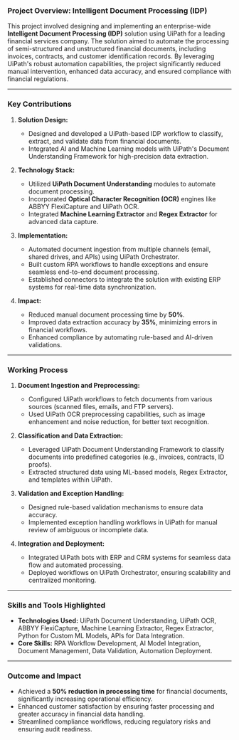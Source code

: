 ### **Project Overview: Intelligent Document Processing (IDP)**

This project involved designing and implementing an enterprise-wide **Intelligent Document Processing (IDP)** solution using UiPath for a leading financial services company. The solution aimed to automate the processing of semi-structured and unstructured financial documents, including invoices, contracts, and customer identification records. By leveraging UiPath's robust automation capabilities, the project significantly reduced manual intervention, enhanced data accuracy, and ensured compliance with financial regulations.

---

### **Key Contributions**

1. **Solution Design:**
   - Designed and developed a UiPath-based IDP workflow to classify, extract, and validate data from financial documents.
   - Integrated AI and Machine Learning models with UiPath's Document Understanding Framework for high-precision data extraction.

2. **Technology Stack:**
   - Utilized **UiPath Document Understanding** modules to automate document processing.
   - Incorporated **Optical Character Recognition (OCR)** engines like ABBYY FlexiCapture and UiPath OCR.
   - Integrated **Machine Learning Extractor** and **Regex Extractor** for advanced data capture.

3. **Implementation:**
   - Automated document ingestion from multiple channels (email, shared drives, and APIs) using UiPath Orchestrator.
   - Built custom RPA workflows to handle exceptions and ensure seamless end-to-end document processing.
   - Established connectors to integrate the solution with existing ERP systems for real-time data synchronization.

4. **Impact:**
   - Reduced manual document processing time by **50%**.
   - Improved data extraction accuracy by **35%**, minimizing errors in financial workflows.
   - Enhanced compliance by automating rule-based and AI-driven validations.

---

### **Working Process**

1. **Document Ingestion and Preprocessing:**
   - Configured UiPath workflows to fetch documents from various sources (scanned files, emails, and FTP servers).
   - Used UiPath OCR preprocessing capabilities, such as image enhancement and noise reduction, for better text recognition.

2. **Classification and Data Extraction:**
   - Leveraged UiPath Document Understanding Framework to classify documents into predefined categories (e.g., invoices, contracts, ID proofs).
   - Extracted structured data using ML-based models, Regex Extractor, and templates within UiPath.

3. **Validation and Exception Handling:**
   - Designed rule-based validation mechanisms to ensure data accuracy.
   - Implemented exception handling workflows in UiPath for manual review of ambiguous or incomplete data.

4. **Integration and Deployment:**
   - Integrated UiPath bots with ERP and CRM systems for seamless data flow and automated processing.
   - Deployed workflows on UiPath Orchestrator, ensuring scalability and centralized monitoring.

---

### **Skills and Tools Highlighted**
- **Technologies Used:** UiPath Document Understanding, UiPath OCR, ABBYY FlexiCapture, Machine Learning Extractor, Regex Extractor, Python for Custom ML Models, APIs for Data Integration.  
- **Core Skills:** RPA Workflow Development, AI Model Integration, Document Management, Data Validation, Automation Deployment.

---

### **Outcome and Impact**
- Achieved a **50% reduction in processing time** for financial documents, significantly increasing operational efficiency.  
- Enhanced customer satisfaction by ensuring faster processing and greater accuracy in financial data handling.  
- Streamlined compliance workflows, reducing regulatory risks and ensuring audit readiness.  
